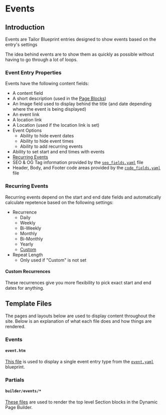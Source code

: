 # Events

## Introduction

Events are Tailor Blueprint entries designed to show events based on the entry's settings

The idea behind events are to show them as quickly as possible without having to go through a lot of loops.&#x20;

### Event Entry Properties

Events have the following content fields:

* A content field
* A short description (used in the [Page Blocks](../pages/blocks/))
* An Image field used to display behind the title (and date depending where the event is being displayed)
* An event link
* A location link
* A Location (used if the location link is set)
* Event Options
  * Ability to hide event dates
  * Ability to hide event times
  * Ability to add recurring events
* Ability to set start and end times with events
* [Recurring Events](./#recurring-events)
* SEO & OG Tag information provided by the [`seo_fields.yaml`](https://github.com/artistro08/tailor-starter/blob/main/seeds/blueprints/content/mixins/builder/general\_options/seo\_fields.yaml) file
* Header, Body, and Footer code areas provided by the [`code_fields.yaml`](https://github.com/artistro08/tailor-starter/blob/main/seeds/blueprints/content/mixins/builder/general\_options/code\_fields.yaml) file

### Recurring Events

Recurring events depend on the start and end date fields and automatically calculate repetence based on the following settings:

* Recurrence
  * Daily
  * Weekly
  * Bi-Weekly
  * Monthly
  * Bi-Monthly
  * Yearly
  * [Custom](./#custom-recurrences)
* Repeat Length
  * &#x20;Only used if "Custom" is not set

#### Custom Recurrences

These recurrences give you more flexibility to pick exact start and end dates for anything.

## Template Files

The pages and layouts below are used to display content throughout the site. Below is an explanation of what each file does and how things are rendered.&#x20;

### Events

#### `event.htm`

[This file](https://github.com/artistro08/tailor-starter/blob/main/pages/event.htm) is used to display a single event entry type from the [`event.yaml`](https://github.com/artistro08/tailor-starter/blob/main/seeds/blueprints/content/events/event.yaml) blueprint.&#x20;

### Partials

#### `builder/events/*`

[These files](https://github.com/artistro08/tailor-starter/tree/main/seeds/blueprints/content/mixins/builder/events) are used to render the top level Section blocks in the Dynamic Page Builder.

